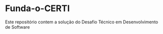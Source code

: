 # Funda-o-CERTI
Este repositório contem a solução do Desafio Técnico em Desenvolvimento de Software
